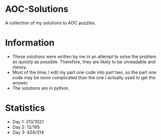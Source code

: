 # AOC-Solutions
A collection of my solutions to AOC puzzles. 

# Information

- These solutions were written by me in an attempt to solve the problem as quickly as possible. Therefore, they are likely to be unreadable and messy.
- Most of the time, I edit my part one code into part two, so the part one code may be more complicated than the one I actually used to get the answer.
- The solutions are in python.

# Statistics

- Day 1: 313/1021
- Day 2: 12/195
- Day 3: 424/314
